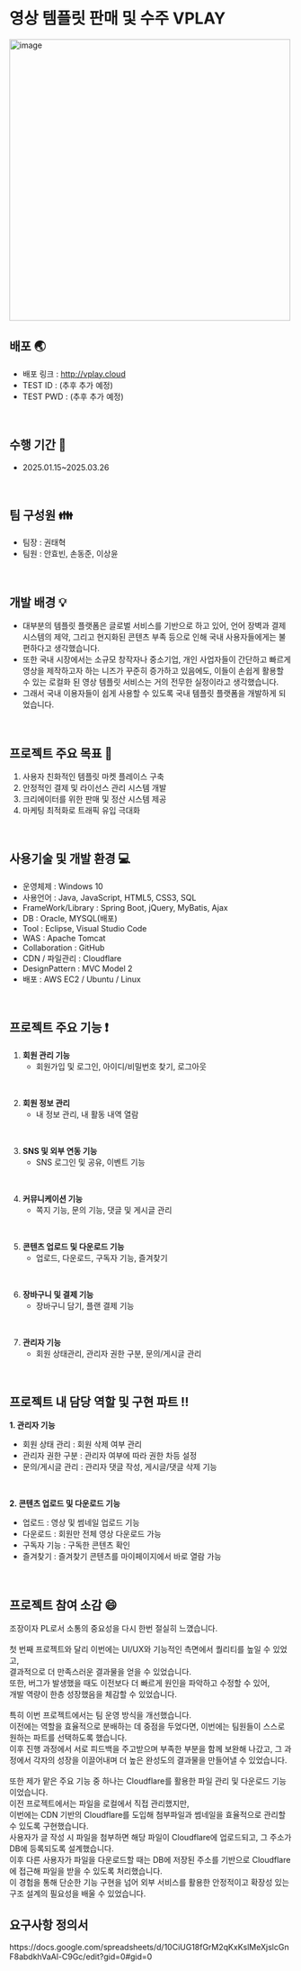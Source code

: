 # 영상 템플릿 판매 및 수주 VPLAY
<img width="500" alt="image" src="https://github.com/user-attachments/assets/622d362f-494e-4aa5-8311-b5fa9558d50c" />

## 배포 :earth_asia:
- 배포 링크 : <link>http://vplay.cloud</link>
- TEST ID : (추후 추가 예정)
- TEST PWD : (추후 추가 예정)
<br>

## 수행 기간 :calendar:
- 2025.01.15~2025.03.26
<br>

## 팀 구성원 :family:
- 팀장 : 권태혁
- 팀원 : 안효빈, 손동준, 이상윤
<br>

## 개발 배경 :bulb:
- 대부분의 템플릿 플랫폼은 글로벌 서비스를 기반으로 하고 있어, 언어 장벽과 결제 시스템의 제약, 그리고 현지화된 콘텐츠 부족 등으로 인해 국내 사용자들에게는 불편하다고 생각했습니다.
- 또한 국내 시장에서는 소규모 창작자나 중소기업, 개인 사업자들이 간단하고 빠르게 영상을 제작하고자 하는 니즈가 꾸준히 증가하고 있음에도, 이들이 손쉽게 활용할 수 있는 로컬화 된 영상 템플릿 서비스는 거의 전무한 실정이라고 생각했습니다.
- 그래서 국내 이용자들이 쉽게 사용할 수 있도록 국내 템플릿 플랫폼을 개발하게 되었습니다.
<br>

## 프로젝트 주요 목표 :rocket:
1. 사용자 친화적인 템플릿 마켓 플레이스 구축
2. 안정적인 결제 및 라이선스 관리 시스템 개발
3. 크리에이터를 위한 판매 및 정산 시스템 제공
4. 마케팅 최적화로 트래픽 유입 극대화
<br>

## 사용기술 및 개발 환경 :computer:
- 운영체제 : Windows 10
- 사용언어 : Java, JavaScript, HTML5, CSS3, SQL
- FrameWork/Library : Spring Boot, jQuery, MyBatis, Ajax
- DB : Oracle, MYSQL(배포)
- Tool : Eclipse, Visual Studio Code
- WAS : Apache Tomcat
- Collaboration : GitHub
- CDN / 파일관리 : Cloudflare
- DesignPattern : MVC Model 2
- 배포 : AWS EC2 / Ubuntu / Linux
<br>

## 프로젝트 주요 기능 :heavy_exclamation_mark:
1. <b>회원 관리 기능</b>
    * 회원가입 및 로그인, 아이디/비밀번호 찾기, 로그아웃
<br/>

2. <b>회원 정보 관리</b>
    * 내 정보 관리, 내 활동 내역 열람
<br/>

3. <b>SNS 및 외부 연동 기능</b>
    * SNS 로그인 및 공유, 이벤트 기능
<br/>

4. <b>커뮤니케이션 기능</b>
    * 쪽지 기능, 문의 기능, 댓글 및 게시글 관리
<br/>

5. <b>콘텐츠 업로드 및 다운로드 기능</b>
    * 업로드, 다운로드, 구독자 기능, 즐겨찾기
<br/>

6. <b>장바구니 및 결제 기능</b>
    * 장바구니 담기, 플랜 결제 기능
<br/>

7. <b>관리자 기능</b>
    * 회원 상태관리, 관리자 권한 구분, 문의/게시글 관리
<br>

## 프로젝트 내 담당 역할 및 구현 파트 :bangbang:
<b>1. 관리자 기능</b>
* 회원 상태 관리 : 회원 삭제 여부 관리
* 관리자 권한 구분 : 관리자 여부에 따라 권한 차등 설정
* 문의/게시글 관리 : 관리자 댓글 작성, 게시글/댓글 삭제 기능
<br>

<b>2. 콘텐츠 업로드 및 다운로드 기능</b>
* 업로드 : 영상 및 썸네일 업로드 기능
* 다운로드 : 회원만 전체 영상 다운로드 가능
* 구독자 기능 : 구독한 콘텐츠 확인
* 즐겨찾기 : 즐겨찾기 콘텐츠를 마이페이지에서 바로 열람 가능
<br>

## 프로젝트 참여 소감 :smile:
조장이자 PL로서 소통의 중요성을 다시 한번 절실히 느꼈습니다.<br><br> 첫 번째 프로젝트와 달리 이번에는 UI/UX와 기능적인 측면에서 퀄리티를 높일 수 있었고,<br> 결과적으로 더 만족스러운 결과물을 얻을 수 있었습니다.<br> 또한, 버그가 발생했을 때도 이전보다 더 빠르게 원인을 파악하고 수정할 수 있어,<br> 개발 역량이 한층 성장했음을 체감할 수 있었습니다.<br><br> 특히 이번 프로젝트에서는 팀 운영 방식을 개선했습니다.<br> 이전에는 역할을 효율적으로 분배하는 데 중점을 두었다면, 이번에는 팀원들이 스스로 원하는 파트를 선택하도록 했습니다.<br> 이후 진행 과정에서 서로 피드백을 주고받으며 부족한 부분을 함께 보완해 나갔고, 그 과정에서 각자의 성장을 이끌어내며 더 높은 완성도의 결과물을 만들어낼 수 있었습니다.<br>
<br>또한 제가 맡은 주요 기능 중 하나는 Cloudflare를 활용한 파일 관리 및 다운로드 기능이었습니다.<br> 이전 프로젝트에서는 파일을 로컬에서 직접 관리했지만,<br> 이번에는 CDN 기반의 Cloudflare를 도입해 첨부파일과 썸네일을 효율적으로 관리할 수 있도록 구현했습니다.<br> 사용자가 글 작성 시 파일을 첨부하면 해당 파일이 Cloudflare에 업로드되고, 그 주소가 DB에 등록되도록 설계했습니다.<br> 이후 다른 사용자가 파일을 다운로드할 때는 DB에 저장된 주소를 기반으로 Cloudflare에 접근해 파일을 받을 수 있도록 처리했습니다.<br> 이 경험을 통해 단순한 기능 구현을 넘어 외부 서비스를 활용한 안정적이고 확장성 있는 구조 설계의 필요성을 배울 수 있었습니다.
<br>

## 요구사항 정의서
<link>https://docs.google.com/spreadsheets/d/10CiUG18fGrM2qKxKslMeXjslcGnF8abdkhVaAl-C9Gc/edit?gid=0#gid=0</link>
